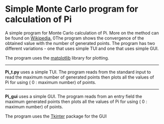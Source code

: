 # Simple Monte Carlo program for calculation of Pi

A simple program for Monte Carlo calculation of Pi. More on the method can be found on [Wikipedia.](https://en.wikipedia.org/wiki/Monte_Carlo_method? "Monte Carlo method") 0The program shows the convergence of the obtained value with the number of generated points. The program has two different variations - one that uses simple TUI and one that uses simple GUI.


The program uses the [matplotlib](https://matplotlib.org/) library for plotting.

-------------------------------------------------------------------------------------
**Pi_t.py** uses a simple TUI. The program reads from the standard input to read the maximum number of generated points then plots all the values of Pi for using ( 0 : maximum number) of points.

-------------------------------------------------------------------------------------
**Pi_gui** uses a simple GUI. The program reads from an entry field the maximum generated points then plots all the values of Pi for using ( 0 : maximum number) of points.

The program uses the [Tkinter](https://wiki.python.org/moin/TkInter) package for the GUI